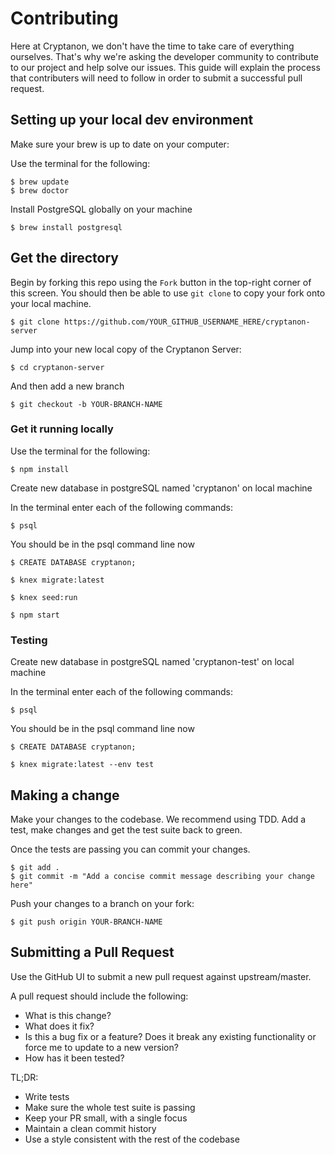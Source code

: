# Contributing
Here at Cryptanon, we don't have the time to take care of everything ourselves. That's why we're asking the developer community to contribute to our project and help solve our issues. This guide will explain the process that contributers will need to follow in order to submit a successful pull request.

## Setting up your local dev environment

Make sure your brew is up to date on your computer:

Use the terminal for the following:

    $ brew update
    $ brew doctor

Install PostgreSQL globally on your machine

    $ brew install postgresql

## Get the directory

Begin by forking this repo using the `Fork` button in the top-right corner of this screen. You should then be able to use `git clone` to copy your fork onto your local machine.

    $ git clone https://github.com/YOUR_GITHUB_USERNAME_HERE/cryptanon-server

Jump into your new local copy of the Cryptanon Server:

    $ cd cryptanon-server

And then add a new branch

    $ git checkout -b YOUR-BRANCH-NAME

### Get it running locally

Use the terminal for the following:

    $ npm install

Create new database in postgreSQL named 'cryptanon' on local machine

In the terminal enter each of the following commands:

    $ psql

You should be in the psql command line now

    $ CREATE DATABASE cryptanon;

    $ knex migrate:latest

    $ knex seed:run

    $ npm start

### Testing

Create new database in postgreSQL named 'cryptanon-test' on local machine

In the terminal enter each of the following commands:

    $ psql

You should be in the psql command line now

    $ CREATE DATABASE cryptanon;

    $ knex migrate:latest --env test

## Making a change

Make your changes to the codebase. We recommend using TDD. Add a test, make changes and get the test suite back to green.

Once the tests are passing you can commit your changes.

    $ git add .
    $ git commit -m "Add a concise commit message describing your change here"

Push your changes to a branch on your fork:

    $ git push origin YOUR-BRANCH-NAME

## Submitting a Pull Request

Use the GitHub UI to submit a new pull request against upstream/master.

A pull request should include the following:
  * What is this change?
  * What does it fix?
  * Is this a bug fix or a feature? Does it break any existing     functionality or force me to update to a new version?
  * How has it been tested?



TL;DR:
* Write tests
* Make sure the whole test suite is passing
* Keep your PR small, with a single focus
* Maintain a clean commit history
* Use a style consistent with the rest of the codebase


